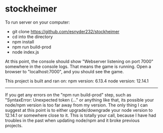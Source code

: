 # stockheimer

To run server on your computer:
 - git clone https://github.com/esnyder232/stockheimer
 - cd into the directory
 - npm install
 - npm run build-prod
 - node index.js

At this point, the console should show "Webserver listening on port 7000" somewhere in the console logs. That means the game is running.
Open a browser to "localhost:7000", and you should see the game.

This project is built and ran on:
npm version: 6.13.4
node version: 12.14.1

-------------------------------------------------------------

If you get any errors on the "npm run build-prod" step, such as "SyntaxError: Unexpected token {..." or anything like that, its possible your node/npm version is too far away from my version.
The only thing I can suggest at this point is to either upgrade/downgrade your node version to 12.14.1 or somewhere close to it.
This is totally your call, because I have had troubles in the past when updating node/npm and it broke previous projects.
